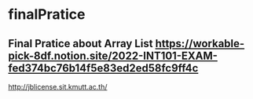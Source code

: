 # finalPratice
Final Pratice about Array List
https://workable-pick-8df.notion.site/2022-INT101-EXAM-fed374bc76b14f5e83ed2ed58fc9ff4c
-----------------------------
http://jblicense.sit.kmutt.ac.th/
